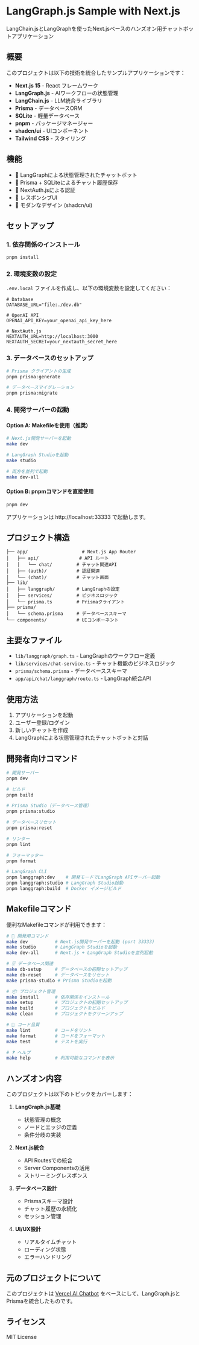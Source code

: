# LangGraph.js Sample with Next.js

LangChain.jsとLangGraphを使ったNext.jsベースのハンズオン用チャットボットアプリケーション

## 概要

このプロジェクトは以下の技術を統合したサンプルアプリケーションです：

- **Next.js 15** - React フレームワーク
- **LangGraph.js** - AIワークフローの状態管理
- **LangChain.js** - LLM統合ライブラリ
- **Prisma** - データベースORM
- **SQLite** - 軽量データベース
- **pnpm** - パッケージマネージャー
- **shadcn/ui** - UIコンポーネント
- **Tailwind CSS** - スタイリング

## 機能

- 🤖 LangGraphによる状態管理されたチャットボット
- 💾 Prisma + SQLiteによるチャット履歴保存
- 🔐 NextAuth.jsによる認証
- 📱 レスポンシブUI
- 🎨 モダンなデザイン (shadcn/ui)

## セットアップ

### 1. 依存関係のインストール

```bash
pnpm install
```

### 2. 環境変数の設定

`.env.local` ファイルを作成し、以下の環境変数を設定してください：

```env
# Database
DATABASE_URL="file:./dev.db"

# OpenAI API
OPENAI_API_KEY=your_openai_api_key_here

# NextAuth.js
NEXTAUTH_URL=http://localhost:3000
NEXTAUTH_SECRET=your_nextauth_secret_here
```

### 3. データベースのセットアップ

```bash
# Prisma クライアントの生成
pnpm prisma:generate

# データベースマイグレーション
pnpm prisma:migrate
```

### 4. 開発サーバーの起動

#### Option A: Makefileを使用（推奨）
```bash
# Next.js開発サーバーを起動
make dev

# LangGraph Studioを起動
make studio

# 両方を並列で起動
make dev-all
```

#### Option B: pnpmコマンドを直接使用
```bash
pnpm dev
```

アプリケーションは http://localhost:33333 で起動します。

## プロジェクト構造

```
├── app/                    # Next.js App Router
│   ├── api/               # API ルート
│   │   └── chat/         # チャット関連API
│   ├── (auth)/           # 認証関連
│   └── (chat)/           # チャット画面
├── lib/
│   ├── langgraph/        # LangGraphの設定
│   ├── services/         # ビジネスロジック
│   └── prisma.ts         # Prismaクライアント
├── prisma/
│   └── schema.prisma     # データベーススキーマ
└── components/           # UIコンポーネント
```

## 主要なファイル

- `lib/langgraph/graph.ts` - LangGraphのワークフロー定義
- `lib/services/chat-service.ts` - チャット機能のビジネスロジック
- `prisma/schema.prisma` - データベーススキーマ
- `app/api/chat/langgraph/route.ts` - LangGraph統合API

## 使用方法

1. アプリケーションを起動
2. ユーザー登録/ログイン
3. 新しいチャットを作成
4. LangGraphによる状態管理されたチャットボットと対話

## 開発者向けコマンド

```bash
# 開発サーバー
pnpm dev

# ビルド
pnpm build

# Prisma Studio（データベース管理）
pnpm prisma:studio

# データベースリセット
pnpm prisma:reset

# リンター
pnpm lint

# フォーマッター
pnpm format

# LangGraph CLI
pnpm langgraph:dev    # 開発モードでLangGraph APIサーバー起動
pnpm langgraph:studio # LangGraph Studio起動
pnpm langgraph:build  # Docker イメージビルド
```

## Makefileコマンド

便利なMakefileコマンドが利用できます：

```bash
# 🚀 開発用コマンド
make dev          # Next.js開発サーバーを起動 (port 33333)
make studio       # LangGraph Studioを起動
make dev-all      # Next.js + LangGraph Studioを並列起動

# 🗄️ データベース関連
make db-setup     # データベースの初期セットアップ
make db-reset     # データベースをリセット
make prisma-studio # Prisma Studioを起動

# 📦 プロジェクト管理
make install      # 依存関係をインストール
make setup        # プロジェクトの初期セットアップ
make build        # プロジェクトをビルド
make clean        # プロジェクトをクリーンアップ

# 🔧 コード品質
make lint         # コードをリント
make format       # コードをフォーマット
make test         # テストを実行

# ❓ ヘルプ
make help         # 利用可能なコマンドを表示
```

## ハンズオン内容

このプロジェクトは以下のトピックをカバーします：

1. **LangGraph.js基礎**
   - 状態管理の概念
   - ノードとエッジの定義
   - 条件分岐の実装

2. **Next.js統合**
   - API Routesでの統合
   - Server Componentsの活用
   - ストリーミングレスポンス

3. **データベース設計**
   - Prismaスキーマ設計
   - チャット履歴の永続化
   - セッション管理

4. **UI/UX設計**
   - リアルタイムチャット
   - ローディング状態
   - エラーハンドリング

## 元のプロジェクトについて

このプロジェクトは [Vercel AI Chatbot](https://github.com/vercel/ai-chatbot) をベースにして、LangGraph.jsとPrismaを統合したものです。

## ライセンス

MIT License